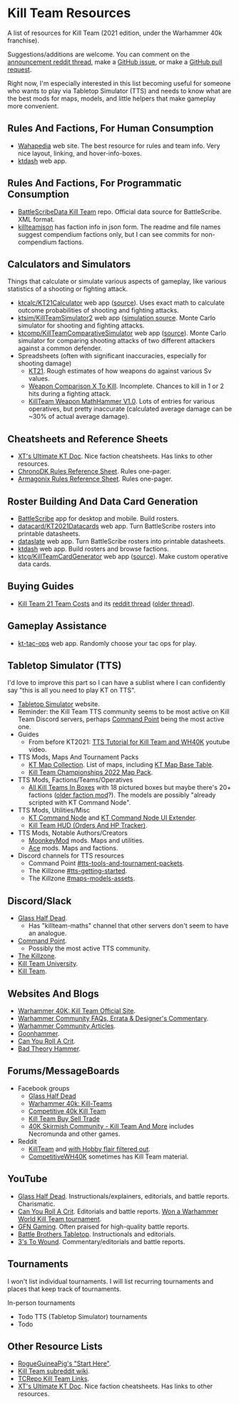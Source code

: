 # Kill Team Resources
A list of resources for Kill Team (2021 edition, under the Warhammer 40k franchise).

Suggestions/additions are welcome.  You can comment on the [announcement reddit thread](https://www.reddit.com/r/killteam/comments/sbw0vw/kill_team_resources_list/), make a [GitHub issue](https://github.com/jmegner/KillTeamResources/issues), or make a [GitHub pull request](https://github.com/jmegner/KillTeamResources/pulls).

Right now, I'm especially interested in this list becoming useful for someone who wants to play via Tabletop Simulator (TTS) and needs to know what are the best mods for maps, models, and little helpers that make gameplay more convenient.

## Rules And Factions, For Human Consumption

* [Wahapedia](https://wahapedia.ru/kill-team2/the-rules/introduction/) web site.  The best resource for rules and team info.  Very nice layout, linking, and hover-info-boxes.
* [ktdash](https://ktdash.app/killteam.htm) web app.


## Rules And Factions, For Programmatic Consumption

* [BattleScribeData Kill Team](https://github.com/BSData/wh40k-killteam) repo.  Official data source for BattleScribe.  XML format.
* [killteamjson](https://github.com/vjosset/killteamjson) has faction info in json form.  The readme and file names suggest compendium factions only, but I can see commits for non-compendium factions.


## Calculators and Simulators

Things that calculate or simulate various aspects of gameplay, like various statistics of a shooting or fighting attack.

* [ktcalc/KT21Calculator](https://jmegner.github.io/KT21Calculator/) web app ([source](https://github.com/jmegner/KT21Calculator)).  Uses exact math to calculate outcome probabilities of shooting and fighting attacks.
* [ktsim/KillTeamSimulator2](http://kt2.doit-cms.ru/) web app ([simulation source](https://github.com/ramainen/godicepool).  Monte Carlo simulator for shooting and fighting attacks.
* [ktcomp/KillTeamComparativeSimulator](https://denampavel.shinyapps.io/KTSim/) web app ([source](https://github.com/DenamPavel/KillTeamSim)).  Monte Carlo simulator for comparing shooting attacks of two different attackers against a common defender.
* Spreadsheets (often with significant inaccuracies, especially for shooting damage)
  * [KT21](https://docs.google.com/spreadsheets/d/1Sa76-kNCVpLe0sLMEryo7l7QdZZOBqOrkhnENj55Mtc).  Rough estimates of how weapons do against various Sv values.
  * [Weapon Comparison X To Kill](https://docs.google.com/spreadsheets/d/1heVsyiowkdlBobygPURhX3d-WCSSyXbB).  Incomplete.  Chances to kill in 1 or 2 hits during a fighting attack.
  * [KillTeam Weapon MathHammer V1.0](https://docs.google.com/spreadsheets/d/1JJQqxJJf6riibwFHasEjliEhitLuKQiGWUBYZ-lR4io/edit#gid=1040039477).  Lots of entries for various operatives, but pretty inaccurate (calculated average damage can be ~30% of actual average damage).

## Cheatsheets and Reference Sheets

* [XT's Ultimate KT Doc](https://docs.google.com/document/d/1wAl4sNYcqybYCYANLbLFYbXuvRfp1PNPGlzr_YGWvtY).  Nice faction cheatsheets.  Has links to other resources.
* [ChronoDK Rules Reference Sheet](https://drive.google.com/file/d/1kgToAvu_TXRmAQIA1kkdLKih4rCJOE6u). Rules one-pager.
* [Armagonix Rules Reference Sheet](https://www.reddit.com/r/killteam/comments/pck4o4/after_some_playtesting_i_have_improved_my_kt21/).  Rules one-pager.

## Roster Building And Data Card Generation

* [BattleScribe](https://www.battlescribe.net/) app for desktop and mobile.  Build rosters.
* [datacard/KT2021Datacards](https://datacard.app/) web app.  Turn BattleScribe rosters into printable datasheets.
* [dataslate](https://dataslate.rocks/) web app.  Turn BattleScribe rosters into printable datasheets.
* [ktdash](https://ktdash.app/killteam.htm) web app.  Build rosters and browse factions.
* [ktcg/KillTeamCardGenerator](https://ktcg.netlify.app/) web app ([source](https://github.com/magralol/ktcg)).  Make custom operative data cards.


## Buying Guides

* [Kill Team 21 Team Costs](https://docs.google.com/spreadsheets/d/1FyS0Z4h1s2IicJ-riH696Sf58-DYIzz0-qf7YPlZ2GI) and its [reddit thread](https://www.reddit.com/r/killteam/comments/py9hz4/kt_min_team_costs_by_faction_updated_with_gbp/) ([older thread](https://www.reddit.com/r/killteam/comments/pafol0/how_much_does_it_cost_to_get_into_kt21_version_11/)).

## Gameplay Assistance

* [kt-tac-ops](https://kt-tac-ops.com/) web app.  Randomly choose your tac ops for play.

## Tabletop Simulator (TTS)

I'd love to improve this part so I can have a sublist where I can confidently say "this is all you need to play KT on TTS".

* [Tabletop Simulator](https://www.tabletopsimulator.com/) website.
* Reminder: the Kill Team TTS community seems to be most active on Kill Team Discord servers, perhaps [Command Point](https://discord.gg/7U49SugEPg) being the most active one.
* Guides
  * From before KT2021: [TTS Tutorial for Kill Team and WH40K](https://www.youtube.com/watch?v=eXdofSlE4jQ) youtube video.
* TTS Mods, Maps And Tournament Packs
    * [KT Map Collection](https://steamcommunity.com/sharedfiles/filedetails/?id=2577079549).  List of maps, including [KT Map Base Table](https://steamcommunity.com/sharedfiles/filedetails/?id=2574389665).
    * [Kill Team Championships 2022 Map Pack](https://steamcommunity.com/sharedfiles/filedetails/?id=2704352000).
* TTS Mods, Factions/Teams/Operatives
  * [All Kill Teams In Boxes](https://steamcommunity.com/sharedfiles/filedetails/?id=2699529917) with 18 pictured boxes but maybe there's 20+ factions ([older faction mod](https://steamcommunity.com/sharedfiles/filedetails/?id=2646420609)?).  The models are possibly "already scripted with KT Command Node".
* TTS Mods, Utilities/Misc
  * [KT Command Node](https://steamcommunity.com/sharedfiles/filedetails/?id=2614731381) and [KT Command Node UI Extender](https://steamcommunity.com/sharedfiles/filedetails/?id=2722788048).
  * [Kill Team HUD (Orders And HP Tracker)](https://steamcommunity.com/sharedfiles/filedetails/?id=2603448117).
* TTS Mods, Notable Authors/Creators
  * [MoonkeyMod](https://steamcommunity.com/id/moonkey2010/myworkshopfiles) mods.  Maps and utilities.
  * [Ace](https://steamcommunity.com/id/MFGDalas/myworkshopfiles/) mods.  Maps and factions.
* Discord channels for TTS resources
  * Command Point [#tts-tools-and-tournament-packets](https://discord.com/channels/693216170194501704/706513732658003971).
  * The Killzone [#tts-getting-started](https://discord.com/channels/632812643912253450/889632529617944576).
  * The Killzone [#maps-models-assets](https://discord.com/channels/632812643912253450/879091516289740840).

## Discord/Slack

* [Glass Half Dead](https://discord.gg/cdF3AnRVRG).
  * Has "killteam-maths" channel that other servers don't seem to have an analogue.  
* [Command Point](https://discord.gg/7U49SugEPg).
  * Possibly the most active TTS community.
* [The Killzone](https://discord.gg/HuKvyEeyuH).
* [Kill Team University](https://discord.com/invite/zetHGyJV3j).
* [Kill Team](https://discord.com/invite/MxNz8fb).

## Websites And Blogs

* [Warhammer 40K: Kill Team Official Site](https://warhammer40000.com/kill-team/).
* [Warhammer Community FAQs, Errata & Designer's Commentary](https://www.warhammer-community.com/faqs/#kill-team).
* [Warhammer Community Articles](https://www.warhammer-community.com/en-us/kill-team/).
* [Goonhammer](https://www.goonhammer.com/tag/kill-team/).
* [Can You Roll A Crit](https://canyourollacrit.com/tag/kill-team/).
* [Bad Theory Hammer](https://badtheoryhammer.blogspot.com/).

## Forums/MessageBoards

* Facebook groups
  * [Glass Half Dead](https://www.facebook.com/groups/glasshalfdead/)
  * [Warhammer 40k: Kill-Teams](https://www.facebook.com/groups/679144685439561/)
  * [Competitive 40k Kill Team](https://www.facebook.com/groups/2055347834715214/)
  * [Kill Team Buy Sell Trade](https://www.facebook.com/groups/646533622386292/)
  * [40K Skirmish Community - Kill Team And More](https://www.facebook.com/groups/ShadowWarArmageddon/) includes Necromunda and other games.
* Reddit
  * [KillTeam](https://www.reddit.com/r/killteam/) and [with Hobby flair filtered out](https://www.reddit.com/r/killteam/search/?q=NOT%20flair%3AHobby&restrict_sr=1&sort=new).  
  * [CompetitiveWH40K](https://www.reddit.com/r/CompetitiveWH40k/) sometimes has Kill Team material.

## YouTube

* [Glass Half Dead](https://www.youtube.com/channel/UCh0xW4bNI1A9DePS8BY_gug).  Instructionals/explainers, editorials, and battle reports.  Charismatic.
* [Can You Roll A Crit](https://www.youtube.com/c/CanYouRollaCrit).  Editorials and battle reports.  [Won a Warhammer World Kill Team tournament](https://canyourollacrit.com/2021/10/28/warhammer-world-kill-team-october-2021-event-review/).
* [GFN Gaming](https://www.youtube.com/c/GFNGaming).  Often praised for high-quality battle reports.
* [Battle Brothers Tabletop](https://www.youtube.com/channel/UCsGpI8Wp6rrHEewoWELV0jg).  Instructionals and editorials.
* [3's To Wound](https://www.youtube.com/c/3StoWound).  Commentary/editorials and battle reports.

## Tournaments

I won't list individual tournaments.  I will list recurring tournaments and places that keep track of tournaments.

In-person tournaments
* Todo
TTS (Tabletop Simulator) tournaments
* Todo 

## Other Resource Lists

* [RogueGuineaPig's "Start Here"](https://www.reddit.com/r/killteam/comments/pl30y4/new_to_kill_team_maybe_start_here/).
* [Kill Team subreddit wiki](https://www.reddit.com/r/killteam/wiki/index).
* [TCRepo Kill Team Links](https://tcrepo.com/kill-team-links/).
* [XT's Ultimate KT Doc](https://docs.google.com/document/d/1wAl4sNYcqybYCYANLbLFYbXuvRfp1PNPGlzr_YGWvtY).  Nice faction cheatsheets.  Has links to other resources.
